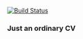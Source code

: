 [![Build Status](https://travis-ci.org/tuannvm/cv-vyesl.svg?branch=master)](https://travis-ci.org/tuannvm/cv-vyesl)

### Just an ordinary CV
